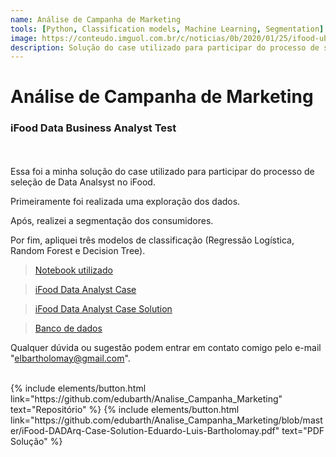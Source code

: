 ```yaml
---
name: Análise de Campanha de Marketing
tools: [Python, Classification models, Machine Learning, Segmentation]
image: https://conteudo.imguol.com.br/c/noticias/0b/2020/01/25/ifood-uber-eats-rappi-delivery-entrega-app-celular-1579961057857_v2_1920x1080.png
description: Solução do case utilizado para participar do processo de seleção de Data Analsyst no iFood.
---
```

# Análise de Campanha de Marketing

### iFood Data Business Analyst Test
<br><br>
Essa foi a minha solução do case utilizado para participar do processo de seleção de Data Analsyst no iFood.

<p>Primeiramente foi realizada uma exploração dos dados.</p>
<p>Após, realizei a segmentação dos consumidores.</p>
<p>Por fim, apliquei três modelos de classificação (Regressão Logística, Random Forest e Decision Tree).</p>

> [Notebook utilizado](https://github.com/edubarth/Analise_Campanha_Marketing/blob/master/do-file_ifood.ipynb)

> [iFood Data Analyst Case](https://github.com/edubarth/Analise_Campanha_Marketing/blob/master/iFood%20Data%20Analyst%20Case.pdf)

> [iFood Data Analyst Case Solution](https://github.com/edubarth/Analise_Campanha_Marketing/blob/master/iFood-DADArq-Case-Solution-Eduardo-Luis-Bartholomay.pdf)

> [Banco de dados](https://github.com/edubarth/Analise_Campanha_Marketing/blob/master/ml_project1_data.csv)

Qualquer dúvida ou sugestão podem entrar em contato comigo pelo e-mail "elbartholomay@gmail.com".<br><br>


<p class="text-center">
{% include elements/button.html link="https://github.com/edubarth/Analise_Campanha_Marketing" text="Repositório" %}
{% include elements/button.html link="https://github.com/edubarth/Analise_Campanha_Marketing/blob/master/iFood-DADArq-Case-Solution-Eduardo-Luis-Bartholomay.pdf" text="PDF Solução" %}
</p>
